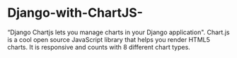 # Django-with-ChartJS-
“Django Chartjs lets you manage charts in your Django application". Chart.js is a cool open source JavaScript library that helps you render HTML5 charts. It is responsive and counts with 8 different chart types.
